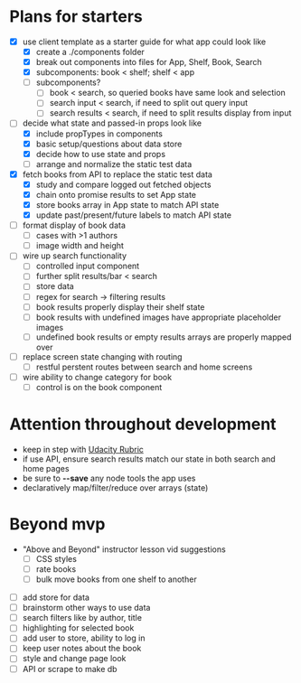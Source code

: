 # Plans for starters
- [X] use client template as a starter guide for what app could look like
    - [X] create a ./components folder
	- [X] break out components into files for App, Shelf, Book, Search
    - [X] subcomponents: book < shelf; shelf < app
    - [ ] subcomponents?
    	- [ ] book < search, so queried books have same look and selection
    	- [ ] search input < search, if need to split out query input
    	- [ ] search results < search, if need to split results display from input 
- [ ] decide what state and passed-in props look like
	- [X] include propTypes in components
	- [X] basic setup/questions about data store
	- [X] decide how to use state and props
	- [ ] arrange and normalize the static test data
- [X] fetch books from API to replace the static test data
	- [X] study and compare logged out fetched objects
	- [X] chain onto promise results to set App state
	- [X] store books array in App state to match API state
	- [X] update past/present/future labels to match API state
- [ ] format display of book data
	- [ ] cases with >1 authors
	- [ ] image width and height
- [ ] wire up search functionality
	- [ ] controlled input component
	- [ ] further split results/bar < search
	- [ ] store data
	- [ ] regex for search -> filtering results
	- [ ] book results properly display their shelf state
	- [ ] book results with undefined images have appropriate placeholder images
	- [ ] undefined book results or empty results arrays are properly mapped over
- [ ] replace screen state changing with routing
	- [ ] restful perstent routes between search and home screens
- [ ] wire ability to change category for book
	- [ ] control is on the book component

# Attention throughout development
- keep in step with [Udacity Rubric](https://review.udacity.com/#!/rubrics/918/view)
- if use API, ensure search results match our state in both search and home pages
- be sure to **--save** any node tools the app uses
- declaratively map/filter/reduce over arrays (state)

# Beyond mvp
- "Above and Beyond" instructor lesson vid suggestions
	- [ ] CSS styles
	- [ ] rate books
	- [ ] bulk move books from one shelf to another
- [ ] add store for data
- [ ] brainstorm other ways to use data 
- [ ] search filters like by author, title
- [ ] highlighting for selected book
- [ ] add user to store, ability to log in
- [ ] keep user notes about the book
- [ ] style and change page look
- [ ] API or scrape to make db
